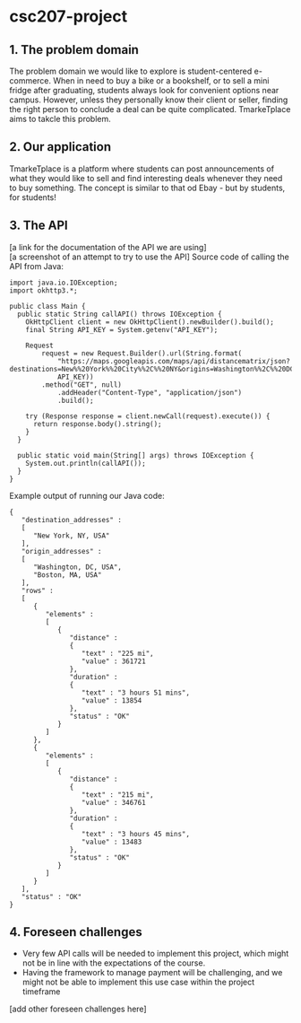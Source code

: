 # csc207-project

## 1. The problem domain
The problem domain we would like to explore is student-centered e-commerce. When in need to buy a bike or a bookshelf, or to sell a mini fridge after graduating, students always look for convenient options near campus. However, unless they personally know their client or seller, finding the right person to conclude a deal can be quite complicated. TmarkeTplace aims to takcle this problem.

## 2. Our application
TmarkeTplace is a platform where students can post announcements of what they would like to sell and find interesting deals whenever they need to buy something. The concept is similar to that od Ebay - but by students, for students!

## 3. The API
[a link for the documentation of the API we are using] \
[a screenshot of an attempt to try to use the API]
Source code of calling the API from Java:
```agsl
import java.io.IOException;
import okhttp3.*;

public class Main {
  public static String callAPI() throws IOException {
    OkHttpClient client = new OkHttpClient().newBuilder().build();
    final String API_KEY = System.getenv("API_KEY");

    Request
        request = new Request.Builder().url(String.format(
            "https://maps.googleapis.com/maps/api/distancematrix/json?destinations=New%%20York%%20City%%2C%%20NY&origins=Washington%%2C%%20DC%%7CBoston&units=imperial&key=%s",
            API_KEY))
        .method("GET", null)
            .addHeader("Content-Type", "application/json")
            .build();

    try (Response response = client.newCall(request).execute()) {
      return response.body().string();
    }
  }

  public static void main(String[] args) throws IOException {
    System.out.println(callAPI());
  }
}
```
Example output of running our Java code:
```
{
   "destination_addresses" : 
   [
      "New York, NY, USA"
   ],
   "origin_addresses" : 
   [
      "Washington, DC, USA",
      "Boston, MA, USA"
   ],
   "rows" : 
   [
      {
         "elements" : 
         [
            {
               "distance" : 
               {
                  "text" : "225 mi",
                  "value" : 361721
               },
               "duration" : 
               {
                  "text" : "3 hours 51 mins",
                  "value" : 13854
               },
               "status" : "OK"
            }
         ]
      },
      {
         "elements" : 
         [
            {
               "distance" : 
               {
                  "text" : "215 mi",
                  "value" : 346761
               },
               "duration" : 
               {
                  "text" : "3 hours 45 mins",
                  "value" : 13483
               },
               "status" : "OK"
            }
         ]
      }
   ],
   "status" : "OK"
}
```
## 4. Foreseen challenges
* Very few API calls will be needed to implement this project, which might not be in line with the expectations of the course.
* Having the framework to manage payment will be challenging, and we might not be able to implement this use case within the project timeframe

[add other foreseen challenges here]
